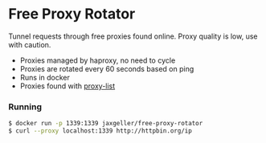 # Free Proxy Rotator

Tunnel requests through free proxies found online. Proxy quality is low, use with caution.

+ Proxies managed by haproxy, no need to cycle
+ Proxies are rotated every 60 seconds based on ping
+ Runs in docker
+ Proxies found with [proxy-list](https://github.com/chill117/proxy-lists)

### Running

```bash
$ docker run -p 1339:1339 jaxgeller/free-proxy-rotator
$ curl --proxy localhost:1339 http://httpbin.org/ip
```

